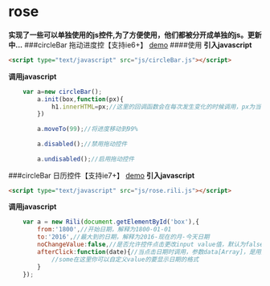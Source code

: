 # rose

**实现了一些可以单独使用的js控件,为了方便使用，他们都被分开成单独的js。更新中...**
###circleBar 拖动进度控【支持ie6+】 <a href="http://www.thisummer.top/children/rose/circleBar/">demo</a>
####使用
**引入javascript**
```html
<script type="text/javascript" src="js/circleBar.js"></script>
```
**调用javascript**
```javascript
    var a=new circleBar();
		a.init(box,function(px){
			h1.innerHTML=px;//这里的回调函数会在每次发生变化的时候调用，px为当前进度
		})
		
		a.moveTo(99);//将进度移动到99%
		
		a.disabled();//禁用拖动控件
		
		a.undisabled();//启用拖动控件
```
###circleBar 日历控件【支持ie7+】 <a href="http://www.thisummer.top/children/rose/Rili/">demo</a>
**引入javascript**
```html
<script type="text/javascript" src="js/rose.rili.js"></script>
```
**调用javascript**
```javascript
    var a = new Rili(document.getElementById('box'),{
		from:'1800',//开始日期，解释为1800-01-01
		to:'2016',//最大到的日期，解释为2016-现在的月-今天日期
		noChangeValue:false,//是否允许控件点击更改input value值，默认为false(false是允许)
		afterClick:function(date){//当点击日期时调用，参数data[Array]，是用户点击的日期
			//some在这里你可以自定义value的要显示日期的格式
		}
	});
```
